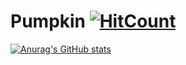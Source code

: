 <!-- ### Hi there 👋
 -->
 
 # Pumpkin [![HitCount](https://hits.dwyl.com/Pumpkin9841/Pumpkin9841.svg?style=flat-square)](http://hits.dwyl.com/Pumpkin9841/Pumpkin9841)

<!-- ![Most Used Languages](https://github-readme-stats.vercel.app/api/top-langs/?username=Pumpkin9841&theme=dark&layout=compact)
 -->
[![Anurag's GitHub stats](https://github-readme-stats.vercel.app/api?username=Pumpkin9841&show_icons=true&theme=merko)](https://github.com/anuraghazra/github-readme-stats)


<!--
**Pumpkin9841/Pumpkin9841** is a ✨ _special_ ✨ repository because its `README.md` (this file) appears on your GitHub profile.



Here are some ideas to get you started:


- 🔭 I’m currently working on ...
- 🌱 I’m currently learning ...
- 👯 I’m looking to collaborate on ...
- 🤔 I’m looking for help with ...
- 💬 Ask me about ...
- 📫 How to reach me: ...
- 😄 Pronouns: ...
- ⚡ Fun fact: ...
-->
